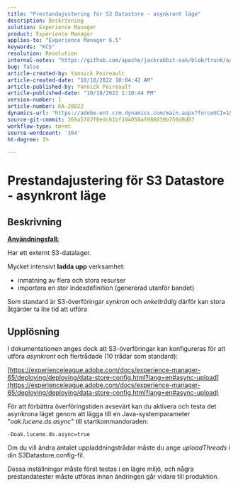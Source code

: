 ```yaml
---
title: "Prestandajustering för S3 Datastore - asynkront läge"
description: Beskrivning
solution: Experience Manager
product: Experience Manager
applies-to: "Experience Manager 6.5"
keywords: "KCS"
resolution: Resolution
internal-notes: "https://github.com/apache/jackrabbit-oak/blob/trunk/oak-blob-plugins/src/main/java/org/apache/jackrabbit/oak/plugins/blob/AbstractSharedCachingDataStore.java#L250"
bug: false
article-created-by: Yannick Poireault
article-created-date: "10/18/2022 10:04:42 AM"
article-published-by: Yannick Poireault
article-published-date: "10/18/2022 1:10:44 PM"
version-number: 1
article-number: KA-20822
dynamics-url: "https://adobe-ent.crm.dynamics.com/main.aspx?forceUCI=1&pagetype=entityrecord&etn=knowledgearticle&id=9de13f48-cc4e-ed11-bba1-000d3a31576b"
source-git-commit: 369a57d2f0edc61bf104050af086039b756d8d87
workflow-type: tm+mt
source-wordcount: '164'
ht-degree: 1%

---
```


# Prestandajustering för S3 Datastore - asynkront läge

## Beskrivning


<u><b>Användningsfall:</b></u>

Har ett externt S3-datalager.

Mycket intensivt <b>ladda upp</b> verksamhet:

- inmatning av flera och stora resurser
- importera en stor indexdefinition (genererad utanför bandet)




Som standard är S3-överföringar *synkron* och *enkeltrådig* därför kan stora åtgärder ta lite tid att utföra


## Upplösning


I dokumentationen anges dock att S3-överföringar kan konfigureras för att utföra *asynkront* och flertrådade (10 trådar som standard):

[https://experienceleague.adobe.com/docs/experience-manager-65/deploying/deploying/data-store-config.html?lang=en#async-upload](https://experienceleague.adobe.com/docs/experience-manager-65/deploying/deploying/data-store-config.html?lang=en#async-upload)



För att förbättra överföringstiden avsevärt kan du aktivera och testa det asynkrona läget genom att lägga till en Java-systemparameter &quot;*oak.lucene.ds.async*&quot; till startkommandoraden:


```
-Doak.lucene.ds.async=true
```


Om du vill ändra antalet uppladdningstrådar måste du ange *uploadThreads* i din S3Datastore.config-fil.



Dessa inställningar måste först testas i en lägre miljö, och några prestandatester måste utföras innan ändringen går vidare till produktion.
